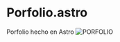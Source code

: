 # Porfolio.astro
Porfolio hecho en Astro
![PORFOLIO](https://github.com/Narxib/porfolio.astro/assets/108269492/b4669889-5750-421e-aecb-af0ba40b7968)
